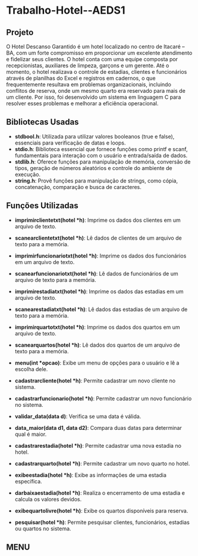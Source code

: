 # Trabalho-Hotel--AEDS1

## Projeto
O Hotel Descanso Garantido é um hotel localizado no centro de Itacaré – BA, com um forte compromisso em proporcionar um excelente atendimento e fidelizar seus clientes. O hotel conta com uma equipe composta por recepcionistas, auxiliares de limpeza, garçons e um gerente. Até o momento, o hotel realizava o controle de estadias, clientes e funcionários através de planilhas do Excel e registros em cadernos, o que frequentemente resultava em problemas organizacionais, incluindo conflitos de reserva, onde um mesmo quarto era reservado para mais de um cliente. Por isso, foi desenvolvido um sistema em linguagem C para resolver esses problemas e melhorar a eficiência operacional.

## Bibliotecas Usadas
* **stdbool.h**: Utilizada para utilizar valores booleanos (true e false), essenciais para verificação de datas e loops.
* **stdio.h**: Biblioteca essencial que fornece funções como printf e scanf, fundamentais para interação com o usuário e entrada/saída de dados.
* **stdlib.h**: Oferece funções para manipulação de memória, conversão de tipos, geração de números aleatórios e controle do ambiente de execução.
* **string.h**: Provê funções para manipulação de strings, como cópia, concatenação, comparação e busca de caracteres.

## Funções Utilizadas

* **imprimirclientetxt(hotel *h)**: Imprime os dados dos clientes em um arquivo de texto.

* **scanearclientetxt(hotel *h)**: Lê dados de clientes de um arquivo de texto para a memória.

* **imprimirfuncionariotxt(hotel *h)**: Imprime os dados dos funcionários em um arquivo de texto.

* **scanearfuncionariotxt(hotel *h)**: Lê dados de funcionários de um arquivo de texto para a memória.

* **imprimirestadiatxt(hotel *h)**: Imprime os dados das estadias em um arquivo de texto.

* **scanearestadiatxt(hotel *h)**: Lê dados das estadias de um arquivo de texto para a memória.

* **imprimirquartotxt(hotel *h)**: Imprime os dados dos quartos em um arquivo de texto.

* **scanearquartos(hotel *h)**: Lê dados dos quartos de um arquivo de texto para a memória.

* **menu(int *opcao)**: Exibe um menu de opções para o usuário e lê a escolha dele.

* **cadastrarcliente(hotel *h)**: Permite cadastrar um novo cliente no sistema.

* **cadastrarfuncionario(hotel *h)**: Permite cadastrar um novo funcionário no sistema.

* **validar_data(data d)**: Verifica se uma data é válida.

* **data_maior(data d1, data d2)**: Compara duas datas para determinar qual é maior.

* **cadastrarestadia(hotel *h)**: Permite cadastrar uma nova estadia no hotel.

* **cadastrarquarto(hotel *h)**: Permite cadastrar um novo quarto no hotel.

* **exibeestadia(hotel *h)**: Exibe as informações de uma estadia específica.

* **darbaixaestadia(hotel *h)**: Realiza o encerramento de uma estadia e calcula os valores devidos.

* **exibequartolivre(hotel *h)**: Exibe os quartos disponíveis para reserva.

* **pesquisar(hotel *h)**: Permite pesquisar clientes, funcionários, estadias ou quartos no sistema.

## MENU



